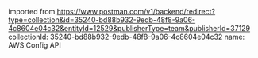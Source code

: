 imported from https://www.postman.com/v1/backend/redirect?type=collection&id=35240-bd88b932-9edb-48f8-9a06-4c8604e04c32&entityId=12529&publisherType=team&publisherId=37129
collectionId: 35240-bd88b932-9edb-48f8-9a06-4c8604e04c32
name: AWS Config API